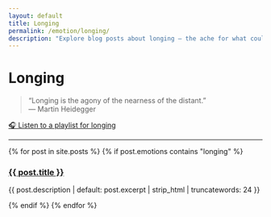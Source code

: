 ```yaml
---
layout: default
title: Longing
permalink: /emotion/longing/
description: "Explore blog posts about longing — the ache for what could have been, what was lost, or what’s still deeply needed."
---
```


# Longing

> “Longing is the agony of the nearness of the distant.”  
> — Martin Heidegger

[🎧 Listen to a playlist for longing](https://music.youtube.com/playlist?list=PLyM8K9BoUoR1WxKj-LZMlG4CSmf5AxuPa)

---

{% for post in site.posts %}
  {% if post.emotions contains "longing" %}
  <article>
    <h3><a href="{{ post.url }}">{{ post.title }}</a></h3>
    <p class="excerpt">{{ post.description | default: post.excerpt | strip_html | truncatewords: 24 }}</p>
  </article>
  {% endif %}
{% endfor %}
